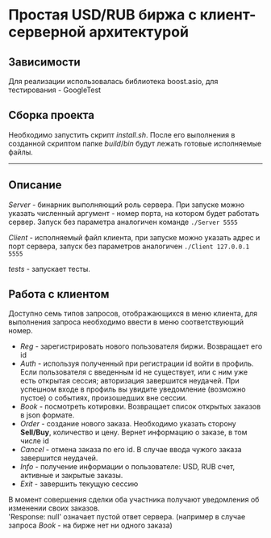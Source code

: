 # Простая USD/RUB биржа с клиент-серверной архитектурой

## Зависимости 
Для реализации использовалась библиотека boost.asio, для тестирования - GoogleTest

## Сборка проекта
Необходимо запустить скрипт $install.sh$. После его выполнения в созданной скриптом папке $build/bin$ будут лежать готовые исполняемые файлы.

---
## Описание
$Server$ - бинарник выполняющий роль сервера. При запуске можно указать численный аргумент - номер порта, на котором будет работать сервер. Запуск без параметра аналогичен команде ```./Server 5555```  
 
$Client$ - исполняемый файл клиента, при запуске можно указать адрес и порт сервера, запуск без параметров аналогичен ```./Client 127.0.0.1 5555```  

$tests$ - запускает тесты.

## Работа с клиентом
Доступно семь типов запросов, отображающихся в меню клиента, для выполнения запроса необходимо ввести в меню соответствующий номер.
- $Reg$ - зарегистрировать нового пользователя биржи. Возвращает его id
- $Auth$ - используя полученный при регистрации id войти в профиль. Если пользователя с введенным id не существует, или с ним уже есть открытая сессия; авторизация завершится неудачей. При успешном входе в профиль вы увидите уведомление (возможно пустое) о событиях, произошедших вне сессии.
- $Book$ - посмотреть котировки. Возвращает список открытых заказов в json формате.
- $Order$ - создание нового заказа. Необходимо указать сторону **Sell/Buy**, количество и цену. Вернет информацию о заказе, в том числе id
- $Cancel$ - отмена заказа по его id. В случае ввода чужого заказа завершится неудачей.
- $Info$ - получение информации о пользователе: USD, RUB счет, активные и закрытые заказы.
- $Exit$ - завершить текущую сессию
  
В момент совершения сделки оба участника получают уведомления об изменении своих заказов.  
'Response: null' означает пустой ответ сервера. (например в случае запроса $Book$ - на бирже нет ни одного заказа)
